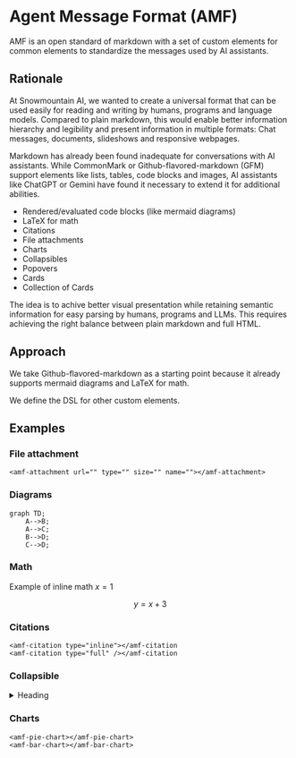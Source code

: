 # Agent Message Format (AMF)

AMF is an open standard of markdown with a set of custom elements for common elements to standardize the messages used by AI assistants.

## Rationale

At Snowmountain AI, we wanted to create a universal format that can be used easily for reading and writing by humans, programs and language models. Compared to plain markdown, this would enable better information hierarchy and legibility and present information in multiple formats: Chat messages, documents, slideshows and responsive webpages.

Markdown has already been found inadequate for conversations with AI assistants. While CommonMark or Github-flavored-markdown (GFM) support elements like lists, tables, code blocks and images, AI assistants like ChatGPT or Gemini have found it necessary to extend it for additional abilities.

- Rendered/evaluated code blocks (like mermaid diagrams)
- LaTeX for math
- Citations
- File attachments
- Charts
- Collapsibles
- Popovers
- Cards
- Collection of Cards

The idea is to achive better visual presentation while retaining semantic information for easy parsing by humans, programs and LLMs. This requires achieving the right balance between plain markdown and full HTML.

## Approach

We take Github-flavored-markdown as a starting point because it already supports mermaid diagrams and LaTeX for math.

We define the DSL for other custom elements.

## Examples


### File attachment

```
<amf-attachment url="" type="" size="" name=""></amf-attachment>
```

### Diagrams

```mermaid
graph TD;
    A-->B;
    A-->C;
    B-->D;
    C-->D;
```

### Math

Example of inline math $x = 1$

$$
y = x + 3
$$

### Citations

```
<amf-citation type="inline"></amf-citation
<amf-citation type="full" /></amf-citation
```

### Collapsible

<details>
    <summary>Heading</summary>
    More text goes here
</details>

### Charts

```
<amf-pie-chart></amf-pie-chart>
<amf-bar-chart></amf-bar-chart>
```